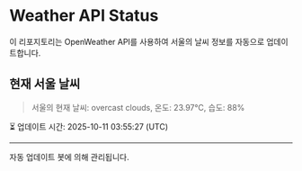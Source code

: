 
# Weather API Status

이 리포지토리는 OpenWeather API를 사용하여 서울의 날씨 정보를 자동으로 업데이트합니다.

## 현재 서울 날씨
> 서울의 현재 날씨: overcast clouds, 온도: 23.97°C, 습도: 88%

⏳ 업데이트 시간: 2025-10-11 03:55:27 (UTC)

---
자동 업데이트 봇에 의해 관리됩니다.
